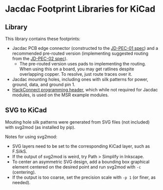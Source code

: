 # Jacdac Footprint Libraries for KiCad


## Library

This library contains these footprints:
- Jacdac PCB edge connector (constructed to the [JD-PEC-01 spec](https://github.com/microsoft/jacdac-ddk/blob/main/connector/JACDAC_PCB_Edge_Connector_Drawing_JD-PEC-01_rev_01.pdf)) and a recommended pre-routed version (implementing suggested routing from the [JD-PEC-02 spec](https://github.com/microsoft/jacdac-ddk/blob/main/connector/JACDAC_PCB_Edge_Connector_Drawing_JD-PEC-02_rev_05.pdf)).
  - The pre-routed version uses pads to implementing the routing. When using this on a board, you may get ratlines despite overlapping copper. To resolve, just route traces over it.
- Jacdac mounting holes, including ones with silk patterns for power, ground, data, and ground pin 1.
- [HackConnect programming header](https://arcade.makecode.com/hardware/dbg), which while not required for Jacdac modules, is used on the MSR example modules.


## SVG to KiCad

Mouting hole silk patterns were generated from SVG files (not included) with svg2mod (as installed by pip).

Notes for using svg2mod:
- SVG layers need to be set to the corresponding KiCad layer, such as F.SilkS.
- If the output of svg2mod is weird, try Path > Simplify in Inkscape.
- To center an asymmetric SVG design, add a bounding box graphical element centered on the desired point and run svg2mod with `-c` (centering).
- If the output is too coarse, set the precision scale with `-p 1` (or finer, as needed).
